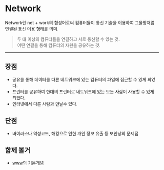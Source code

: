 # Network
Network란 net + work의 합성어로써 컴퓨터들이 통신 기술을 이용하여 그물망처럼 연결된 통신 이용 형태를 의미.
> 두 대 이상의 컴퓨터들을 연결하고 서로 통신할 수 있는 것.  
> 어떤 연결을 통해 컴퓨터의 자원을 공유하는 것.
--- 
## 장점
- 공유를 통해 데이터를 다른 네트워크에 있는 컴퓨터의 파일에 접근할 수 있게 되었다.
- 프린터를 공유하여 한대의 프린터로 네트워크에 있는 모든 사람이 사용할 수 있게 되었다.
- 인터넷에서 다른 사람과 만날수 있다.

## 단점
- 바이러스나 악성코드, 해킹으로 인한 개인 정보 유출 등 보안상의 문제점

## 함께 볼거
- [www](www.md)의 기본개념
